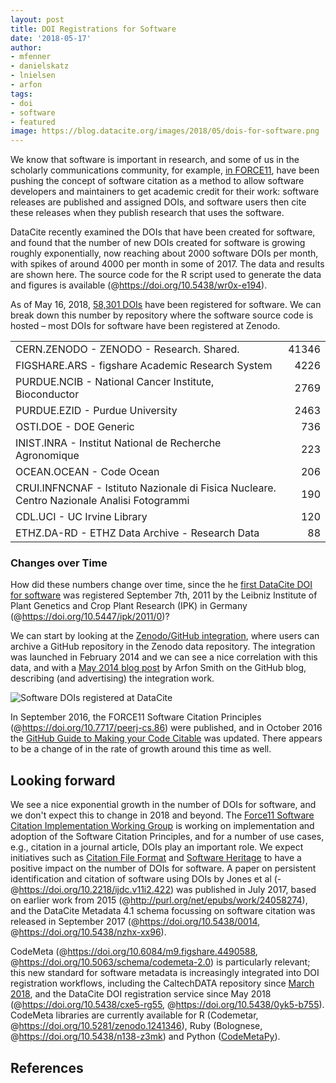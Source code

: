 ```yaml
---
layout: post
title: DOI Registrations for Software
date: '2018-05-17'
author: 
- mfenner
- danielskatz
- lnielsen
- arfon
tags:
- doi
- software
- featured
image: https://blog.datacite.org/images/2018/05/dois-for-software.png
---
```


We know that software is important in research, and some of us in the scholarly communications community, for example, [in FORCE11](https://www.force11.org/group/software-citation-implementation-working-group), have been pushing the concept of software citation as a method to allow software developers and maintainers to get academic credit for their work: software releases are published and assigned DOIs, and software users then cite these releases when they publish research that uses the software.

DataCite recently examined the DOIs that have been created for software, and found that the number of new DOIs created for software is growing roughly exponentially, now reaching about 2000 software DOIs per month, with spikes of around 4000 per month in some of 2017. The data and results are shown here. The source code for the R script used to generate the data and figures is available (@https://doi.org/10.5438/wr0x-e194).

As of May 16, 2018, [58,301 DOIs](https://search.datacite.org/works?resource-type-id=software) have been registered for software. We can break down this number by repository where the software source code is hosted – most DOIs for software have been registered at Zenodo. 

|                                                                                           |      |
|:------------------------------------------------------------------------------------------|-----:|
|CERN.ZENODO - ZENODO - Research. Shared.                                                   |41346 |
|FIGSHARE.ARS - figshare Academic Research System                                           |4226  |
|PURDUE.NCIB - National Cancer Institute, Bioconductor                                      |2769  |
|PURDUE.EZID - Purdue University                                                            |2463  |
|OSTI.DOE - DOE Generic                                                                     |736   |
|INIST.INRA - Institut National de Recherche Agronomique                                    |223   |
|OCEAN.OCEAN - Code Ocean                                                                   |206   |
|CRUI.INFNCNAF - Istituto Nazionale di Fisica Nucleare. Centro Nazionale Analisi Fotogrammi |190   |
|CDL.UCI - UC Irvine Library                                                                |120   |
|ETHZ.DA-RD - ETHZ Data Archive - Research Data                                             |88    |

### Changes over Time

How did these numbers change over time, since the
he [first DataCite DOI for software](https://api.datacite.org/works?resource-type-id=software&sort=registered&order=asc&page[size]=1) was registered September 7th, 2011 by the Leibniz Institute of Plant Genetics and Crop Plant Research (IPK) in Germany (@https://doi.org/10.5447/ipk/2011/0)?

We can start by looking at the [Zenodo/GitHub integration](https://guides.github.com/activities/citable-code/), where users can archive a GitHub repository in the Zenodo data repository. The integration was launched in 
February 2014 and we can see a nice correlation with this data, and with a [May 2014 blog post](https://github.com/blog/1840-improving-github-for-science) by Arfon Smith on the GitHub blog, describing (and advertising) the integration work.

![Software DOIs registered at DataCite](/images/2018/05/dois-for-software.png)

In September 2016, the FORCE11 Software Citation Principles (@https://doi.org/10.7717/peerj-cs.86) were published, and in October 2016 the [GitHub Guide to Making your Code Citable](https://guides.github.com/activities/citable-code/) was updated. There appears to be a change of in the rate of growth around this time as well.


## Looking forward

We see a nice exponential growth in the number of DOIs for software, and we don't expect this to change in 2018 and beyond. The [Force11 Software Citation Implementation Working Group](https://www.force11.org/group/software-citation-implementation-working-group) is working on implementation and adoption of the Software Citation Principles, and for a number of use cases, e.g., citation in a journal article, DOIs play an important role. We expect initiatives such as [Citation File Format](http://citation-file-format.github.io/citation-file-format/) and [Software Heritage](https://www.softwareheritage.org/) to have a positive impact on the number of DOIs for software. A paper on persistent identification and citation of software using DOIs by Jones et al (-@https://doi.org/10.2218/ijdc.v11i2.422) was published in July 2017, based on earlier work from 2015 (@http://purl.org/net/epubs/work/24058274), and the DataCite Metadata 4.1 schema focussing on software citation was released in September 2017 (@https://doi.org/10.5438/0014, @https://doi.org/10.5438/nzhx-xx96). 

CodeMeta (@https://doi.org/10.6084/m9.figshare.4490588, @https://doi.org/10.5063/schema/codemeta-2.0) is particularly relevant; this new standard for software metadata is increasingly integrated into DOI registration workflows, including the CaltechDATA repository since [March 2018](https://www.library.caltech.edu/news/enhanced-software-preservation-now-available-caltechdata), and the DataCite DOI registration service since May 2018 (@https://doi.org/10.5438/cxe5-rg55, @https://doi.org/10.5438/0yk5-b755). CodeMeta libraries are currently available for R (Codemetar, @https://doi.org/10.5281/zenodo.1241346), Ruby (Bolognese, @https://doi.org/10.5438/n138-z3mk) and Python ([CodeMetaPy](https://github.com/proycon/codemetapy)).

## References
